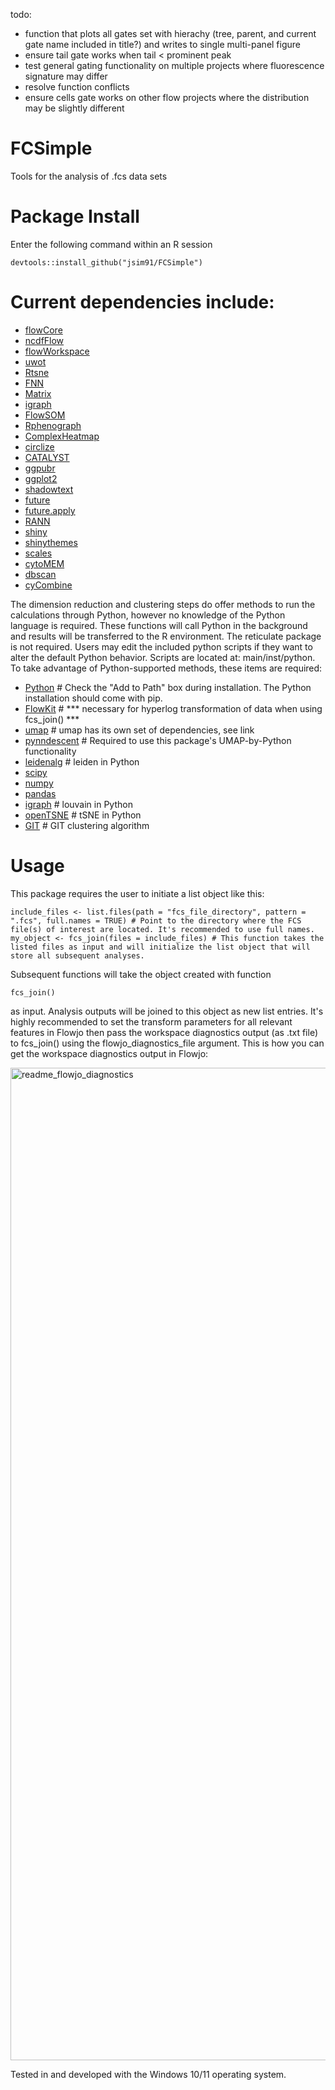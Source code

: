 todo:
- function that plots all gates set with hierachy (tree, parent, and current gate name included in title?) and writes to single multi-panel figure
- ensure tail gate works when tail < prominent peak
- test general gating functionality on multiple projects where fluorescence signature may differ
- resolve function conflicts
- ensure cells gate works on other flow projects where the distribution may be slightly different

# FCSimple

Tools for the analysis of .fcs data sets



# Package Install

Enter the following command within an R session

```
devtools::install_github("jsim91/FCSimple")
```


# Current dependencies include:

- [flowCore](https://www.bioconductor.org/packages/release/bioc/html/flowCore.html)
- [ncdfFlow](https://www.bioconductor.org/packages/release/bioc/html/ncdfFlow.html)
- [flowWorkspace](https://www.bioconductor.org/packages/release/bioc/html/flowWorkspace.html)
- [uwot](https://github.com/jlmelville/uwot)
- [Rtsne](https://github.com/jkrijthe/Rtsne)
- [FNN](https://cran.r-project.org/web/packages/FNN/index.html)
- [Matrix](https://cran.r-project.org/web/packages/Matrix/index.html)
- [igraph](https://cran.r-project.org/web/packages/igraph/index.html)
- [FlowSOM](https://bioconductor.org/packages/release/bioc/html/FlowSOM.html)
- [Rphenograph](https://github.com/JinmiaoChenLab/Rphenograph)
- [ComplexHeatmap](https://github.com/jokergoo/ComplexHeatmap)
- [circlize](https://cran.r-project.org/web/packages/circlize/index.html)
- [CATALYST](https://www.bioconductor.org/packages/release/bioc/html/CATALYST.html)
- [ggpubr](https://cran.r-project.org/web/packages/ggpubr/index.html)
- [ggplot2](https://cran.r-project.org/web/packages/ggplot2/index.html)
- [shadowtext](https://cran.r-project.org/web/packages/shadowtext/index.html)
- [future](https://cran.r-project.org/web/packages/future/index.html)
- [future.apply](https://cran.r-project.org/web/packages/future.apply/index.html)
- [RANN](https://cran.r-project.org/web/packages/RANN/RANN.pdf)
- [shiny](https://cran.r-project.org/web/packages/shiny/index.html)
- [shinythemes](https://cran.r-project.org/web/packages/shinythemes/index.html)
- [scales](https://cran.r-project.org/web/packages/scales/index.html)
- [cytoMEM](https://bioconductor.org/packages/release/bioc/html/cytoMEM.html)
- [dbscan](https://cran.r-project.org/web/packages/dbscan/index.html)
- [cyCombine](https://github.com/biosurf/cyCombine)

The dimension reduction and clustering steps do offer methods to run the calculations through Python, however no knowledge of the Python language is required. These functions will call Python in the background and results will be transferred to the R environment. The reticulate package is not required. Users may edit the included python scripts if they want to alter the default Python behavior. Scripts are located at: main/inst/python. To take advantage of Python-supported methods, these items are required:

- [Python](https://www.python.org/downloads/) # Check the "Add to Path" box during installation. The Python installation should come with pip.
- [FlowKit](https://pypi.org/project/FlowKit/) # *** necessary for hyperlog transformation of data when using fcs_join() ***
- [umap](https://github.com/lmcinnes/umap) # umap has its own set of dependencies, see link
- [pynndescent](https://github.com/lmcinnes/pynndescent) # Required to use this package's UMAP-by-Python functionality
- [leidenalg](https://github.com/vtraag/leidenalg) # leiden in Python
- [scipy](https://pypi.org/project/scipy/)
- [numpy](https://pypi.org/project/numpy/)
- [pandas](https://pypi.org/project/pandas/)
- [igraph](https://pypi.org/project/igraph/) # louvain in Python
- [openTSNE](https://github.com/pavlin-policar/openTSNE) # tSNE in Python
- [GIT](https://github.com/gaozhangyang/GIT) # GIT clustering algorithm


# Usage

This package requires the user to initiate a list object like this:

```
include_files <- list.files(path = "fcs_file_directory", pattern = ".fcs", full.names = TRUE) # Point to the directory where the FCS file(s) of interest are located. It's recommended to use full names.
my_object <- fcs_join(files = include_files) # This function takes the listed files as input and will initialize the list object that will store all subsequent analyses.
```

Subsequent functions will take the object created with function

```
fcs_join()
```

as input. Analysis outputs will be joined to this object as new list entries. It's highly recommended to set the transform parameters for all relevant features in Flowjo then pass the workspace diagnostics output (as .txt file) to fcs_join() using the flowjo_diagnostics_file argument. This is how you can get the workspace diagnostics output in Flowjo:

<img width="1588" alt="readme_flowjo_diagnostics" src="https://github.com/user-attachments/assets/88b137d4-9947-48e1-952f-035646626245">

Tested in and developed with the Windows 10/11 operating system.
